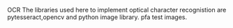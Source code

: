 OCR
The libraries used here to implement optical character recognistion are pytesseract,opencv and python image library.
pfa test images.
